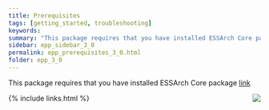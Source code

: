 ```yaml
---
title: Prerequisites
tags: [getting_started, troubleshooting]
keywords:
summary: "This package requires that you have installed ESSArch Core package"
sidebar: epp_sidebar_3_0
permalink: epp_prerequisites_3_0.html
folder: epp_3_0
---
```


This package requires that you have installed ESSArch Core package [link](ec_prerequisites_1_1.html)

[<img align="right" src="images/n.png">](epp_prepare_environment_3_0.html)
{% include links.html %}
